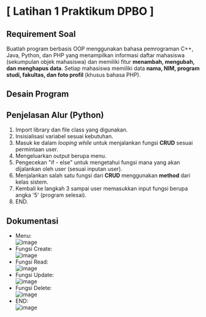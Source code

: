 # [ Latihan 1 Praktikum DPBO ]
## Requirement Soal
Buatlah program berbasis OOP menggunakan bahasa pemrograman C++, Java,
Python, dan PHP yang menampilkan informasi daftar mahasiswa (sekumpulan
objek mahasiswa) dan memiliki fitur **menambah, mengubah, dan menghapus data**.
Setiap mahasiswa memiliki data **nama, NIM, program studi, fakultas, dan foto profil**
(khusus bahasa PHP).

## Desain Program

## Penjelasan Alur (Python)
1. Import library dan file class yang digunakan.
2. Insisialisasi variabel sesuai kebutuhan.
3. Masuk ke dalam *looping while* untuk menjalankan fungsi **CRUD** sesuai permintaan user.
4. Mengeluarkan output berupa menu.
5. Pengecekan "if - else" untuk mengetahui fungsi mana yang akan dijalankan oleh user (sesuai inputan user).
6. Menjalankan salah satu fungsi dari **CRUD** menggunakan **method** dari kelas sistem.
7. Kembali ke langkah 3 sampai user memasukkan input fungsi berupa angka '5' (program selesai).
8. END.

## Dokumentasi
- Menu:<br>
![image](https://user-images.githubusercontent.com/101335350/219004704-4a7e0276-0e7d-4375-bfb9-f96b0ea967b7.png)
- Fungsi Create:<br>
![image](https://user-images.githubusercontent.com/101335350/219004946-c1d29382-881f-4076-bed1-0e8e29787958.png)
- Fungsi Read:<br>
![image](https://user-images.githubusercontent.com/101335350/219005613-3e7fbab0-da44-4de8-80d4-330675c9f032.png)
- Fungsi Update:<br>
![image](https://user-images.githubusercontent.com/101335350/219005165-130f0c83-f27c-441b-ac92-dadb54a68b52.png)
- Fungsi Delete:<br>
![image](https://user-images.githubusercontent.com/101335350/219005770-42685469-41d6-4d13-9a6e-e1eb348ac962.png)
- END:<br>
![image](https://user-images.githubusercontent.com/101335350/219005857-46ce12e3-7610-4e1f-b89a-d6ddb0b1765d.png)
